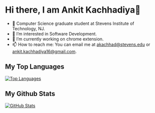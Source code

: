 # Hi there, I am Ankit Kachhadiya👋

- 🎒 Computer Science graduate student at Stevens Institute of Technology, NJ. 
- 👀 I’m interested in Software Development.
- 🔭 I’m currently working on chrome extension.
- 📫 How to reach me: You can email me at [akachhad@stevens.edu](mailto:akachhad@stevens.edu) or [ankit.kachhadiya16@gmail.com](mailto:ankit.kachhadiya16@gmail.com).

## My Top Languages
[![Top Languages](https://github-readme-stats.vercel.app/api/top-langs/?username=AnkitKachhadiya&layout=compact&theme=dracula)](https://github.com/anuraghazra/github-readme-stats)

## My Github Stats
[![GitHub Stats](https://github-readme-stats.vercel.app/api?username=AnkitKachhadiya&theme=dracula)](https://github.com/anuraghazra/github-readme-stats)
